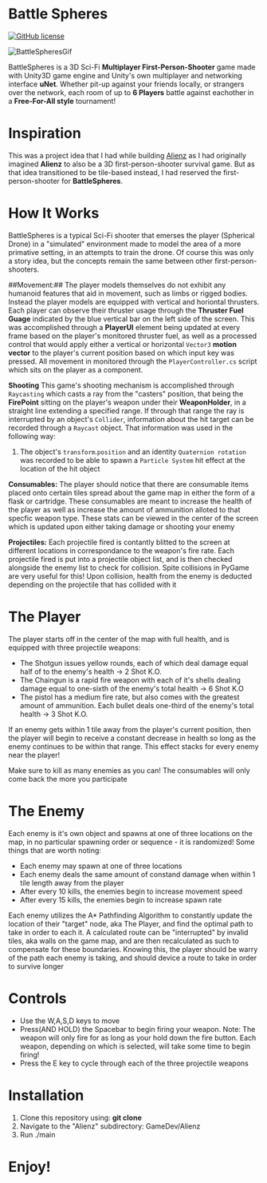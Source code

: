 # Battle Spheres
[![GitHub license](https://img.shields.io/badge/license-MIT-blue.svg)](https://raw.githubusercontent.com/amaurilopez90/GameDev/BattleSpheres/master/LICENSE)

![BattleSpheresGif](https://github.com/amaurilopez90/GameDev/blob/master/BattleSpheres/BattleSpheresGif.gif) 

BattleSpheres is a 3D Sci-Fi **Multiplayer First-Person-Shooter** game made with Unity3D game engine and Unity's own multiplayer and networking interface **uNet**. Whether pit-up against your friends locally, or strangers over the network, each room of up to **6 Players** battle against eachother in a **Free-For-All style** tournament! 

# Inspiration
This was a project idea that I had while building [Alienz](https://github.com/amaurilopez90/GameDev/tree/master/Alienz) as I had originally imagined **Alienz** to also be a 3D first-person-shooter survival game. But as that idea transitioned to be tile-based instead, I had reserved the first-person-shooter for **BattleSpheres**.  

# How It Works
BattleSpheres is a typical Sci-Fi shooter that emerses the player (Spherical Drone) in a "simulated" environment made to model the area of a more primative setting, in an attempts to train the drone. Of course this was only a story idea, but the concepts remain the same between other first-person-shooters. 

##Movement:## 
The player models themselves do not exhibit any humanoid features that aid in movement, such as limbs or rigged bodies. Instead the player models are equipped with vertical and horiontal thrusters. Each player can observe their thruster usage through the **Thruster Fuel Guage** indicated by the blue vertical bar on the left side of the screen. This was accomplished through a **PlayerUI** element being updated at every frame based on the player's monitored thruster fuel, as well as a processed control that would apply either a vertical or horizontal `Vector3` **motion vector** to the player's current position based on which input key was pressed.
All movement in monitored through the `PlayerController.cs` script which sits on the player as a component.

**Shooting**
This game's shooting mechanism is accomplished through `Raycasting` which casts a ray from the "casters" position, that being the **FirePoint** sitting on the player's weapon under their **WeaponHolder**, in a straight line extending a specified range. If through that range the ray is interrupted by an object's `Collider`, information about the hit target can be recorded through a `Raycast` object. That information was used in the following way:
  1. The object's `transform`.`position` and an identity `Quaternion rotation` was recorded to be able to spawn a `Particle System` hit effect at the location of the hit object

**Consumables:**
The player should notice that there are consumable items placed onto certain tiles spread about the game map in either the form of a flask or cartridge. These consumables are meant to increase the health of the player as well as increase the amount of ammunition alloted to that specfic weapon type. These stats can be viewed in the center of the screen which is updated upon either taking damage or shooting your enemy

**Projectiles:**
Each projectile fired is contantly blitted to the screen at different locations in correspondance to the weapon's fire rate. Each projectile fired is put into a projectile object list, and is then checked alongside the enemy list to check for collision. Spite collisions in PyGame are very useful for this! Upon collision, health from the enemy is deducted depending on the projectile that has collided with it

# The Player
The player starts off in the center of the map with full health, and is equipped with three projectile weapons:
  - The Shotgun issues yellow rounds, each of which deal damage equal half of to the enemy's health -> 2 Shot K.O.
  - The Chaingun is a rapid fire weapon with each of it's shells dealing damage equal to one-sixth of the enemy's total health -> 6 Shot K.O
  - The pistol has a medium fire rate, but also comes with the greatest amount of ammunition. Each bullet deals one-third of the enemy's total health -> 3 Shot K.O.
 
 If an enemy gets within 1 tile away from the player's current position, then the player will begin to receive a constant decrease in health so long as the enemy continues to be within that range. This effect stacks for every enemy near the player!
 
 Make sure to kill as many enemies as you can! The consumables will only come back the more you participate
 
# The Enemy
Each enemy is it's own object and spawns at one of three locations on the map, in no particular spawning order or sequence - it is randomized! Some things that are worth noting:

   - Each enemy may spawn at one of three locations
   - Each enemy deals the same amount of constand damage when within 1 tile length away from the player
   - After every 10 kills, the enemies begin to increase movement speed
   - After every 15 kills, the enemies begin to increase spawn rate
   
Each enemy utilizes the A* Pathfinding Algorithm to constantly update the location of their "target" node, aka The Player, and find the optimal path to take in order to each it. A calculated route can be "interrupted" by invalid tiles, aka walls on the game map, and are then recalculated as such to compensate for these boundaries. Knowing this, the player should be warry of the path each enemy is taking, and should device a route to take in order to survive longer

# Controls
  - Use the W,A,S,D keys to move
  - Press(AND HOLD) the Spacebar to begin firing your weapon. Note: The weapon will only fire for as long as your hold down the fire button. Each weapon, depending on which is selected, will take some time to begin firing!
  - Press the E key to cycle through each of the three projectile weapons
  
# Installation
  1. Clone this repository using: **git clone**
  2. Navigate to the "Alienz" subdirectory: GameDev/Alienz
  3. Run ./main
  
# Enjoy!
